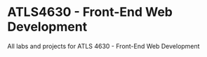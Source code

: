 # ATLS4630 - Front-End Web Development
All labs and projects for ATLS 4630 - Front-End Web Development
